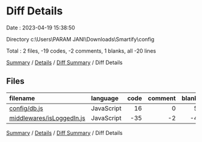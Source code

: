 # Diff Details

Date : 2023-04-19 15:38:50

Directory c:\\Users\\PARAM JANI\\Downloads\\Smartify\\config

Total : 2 files,  -19 codes, -2 comments, 1 blanks, all -20 lines

[Summary](results.md) / [Details](details.md) / [Diff Summary](diff.md) / Diff Details

## Files
| filename | language | code | comment | blank | total |
| :--- | :--- | ---: | ---: | ---: | ---: |
| [config/db.js](/config/db.js) | JavaScript | 16 | 0 | 5 | 21 |
| [middlewares/isLoggedIn.js](/middlewares/isLoggedIn.js) | JavaScript | -35 | -2 | -4 | -41 |

[Summary](results.md) / [Details](details.md) / [Diff Summary](diff.md) / Diff Details